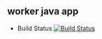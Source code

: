 ## worker java app
* Build Status
[![Build Status](http://localhost:8080/buildStatus/icon?job=instavote-project%2Fworker-build)](http://localhost:8080/job/instavote-project/job/worker-build/)



